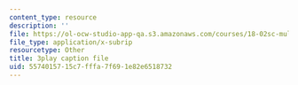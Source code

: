 ```yaml
---
content_type: resource
description: ''
file: https://ol-ocw-studio-app-qa.s3.amazonaws.com/courses/18-02sc-multivariable-calculus-fall-2010/5574015715c7fffa7f691e82e6518732_YWvBaLokEJY.srt
file_type: application/x-subrip
resourcetype: Other
title: 3play caption file
uid: 55740157-15c7-fffa-7f69-1e82e6518732
---
```

